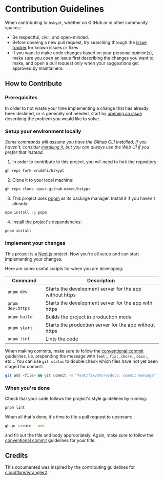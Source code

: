 # Contribution Guidelines

When contributing to `bskypt`, whether on GitHub or in other community spaces:

- Be respectful, civil, and open-minded.
- Before opening a new pull request, try searching through the [issue tracker](https://github.com/wriddhi/bskypt/issues) for known issues or fixes.
- If you want to make code changes based on your personal opinion(s), make sure you open an issue first describing the changes you want to make, and open a pull request only when your suggestions get approved by maintainers.

## How to Contribute

### Prerequisites

In order to not waste your time implementing a change that has already been declined, or is generally not needed, start by [opening an issue](https://github.com/wriddhi/bskypt/issues/new/choose) describing the problem you would like to solve.

### Setup your environment locally

_Some commands will assume you have the Github CLI installed, if you haven't, consider [installing it](https://github.com/cli/cli#installation), but you can always use the Web UI if you prefer that instead._

1. In order to contribute to this project, you will need to fork the repository:

```bash
gh repo fork wriddhi/bskypt
```

2. Clone it to your local machine:

```bash
gh repo clone <your-github-name>/bskypt
```

3. This project uses [pnpm](https://pnpm.io) as its package manager. Install it if you haven't already:

```bash
npm install -g pnpm
```

4. Install the project's dependencies:

```bash
pnpm install
```

### Implement your changes

This project is a [Next.js](https://nextjs.org) project. Now you're all setup and can start implementing your changes.

Here are some useful scripts for when you are developing:

| Command          | Description                                             |
| ---------------- | ------------------------------------------------------- |
| `pnpm dev`       | Starts the development server for the app without https |
| `pnpm dev:https` | Starts the development server for the app with https    |
| `pnpm build`     | Builds the project in production mode                   |
| `pnpm start`     | Starts the production server for the app without https  |
| `pnpm lint`      | Lints the code                                          |

When making commits, make sure to follow the [conventional commit](https://www.conventionalcommits.org/en/v1.0.0/) guidelines, i.e. prepending the message with `feat:`, `fix:`, `chore:`, `docs:`, etc... You can use `git status` to double check which files have not yet been staged for commit:

```bash
git add <file> && git commit -m "feat/fix/chore/docs: commit message"
```

### When you're done

Check that your code follows the project's style guidelines by running:

```bash
pnpm lint
```

When all that's done, it's time to file a pull request to upstream:

```bash
gh pr create --web
```

and fill out the title and body appropriately. Again, make sure to follow the [conventional commit](https://www.conventionalcommits.org/en/v1.0.0/) guidelines for your title.

## Credits

This documented was inspired by the contributing guidelines for [cloudflare/wrangler2](https://github.com/cloudflare/wrangler2/blob/main/CONTRIBUTING.md).
